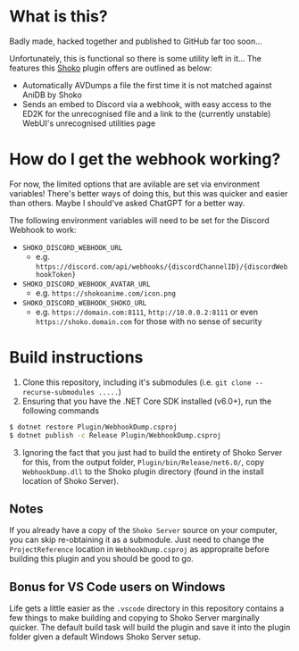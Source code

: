 # What is this?
Badly made, hacked together and published to GitHub far too soon...

Unfortunately, this is functional so there is some utility left in it... The features this [Shoko](https://shokoanime.com/) plugin offers are outlined as below:
- Automatically AVDumps a file the first time it is not matched against AniDB by Shoko
- Sends an embed to Discord via a webhook, with easy access to the ED2K for the unrecognised file and a link to the (currently unstable) WebUI's unrecognised utilities page

# How do I get the webhook working?
For now, the limited options that are avilable are set via environment variables! There's better ways of doing this, but this was quicker and easier than others. Maybe I should've asked ChatGPT for a better way.

The following environment variables will need to be set for the Discord Webhook to work:
- `SHOKO_DISCORD_WEBHOOK_URL`
	-	e.g. `https://discord.com/api/webhooks/{discordChannelID}/{discordWebhookToken}`
- `SHOKO_DISCORD_WEBHOOK_AVATAR_URL`
	-	e.g. `https://shokoanime.com/icon.png`
- `SHOKO_DISCORD_WEBHOOK_SHOKO_URL`
	-	e.g. `https://domain.com:8111`, `http://10.0.0.2:8111` or even `https://shoko.domain.com` for those with no sense of security

# Build instructions
1.	Clone this repository, including it's submodules (i.e. `git clone --recurse-submodules .....`)
2.	Ensuring that you have the .NET Core SDK installed (v6.0+), run the following commands
```sh
$ dotnet restore Plugin/WebhookDump.csproj
$ dotnet publish -c Release Plugin/WebhookDump.csproj
```
3.	Ignoring the fact that you just had to build the entirety of Shoko Server for this, from the output folder, `Plugin/bin/Release/net6.0/`, copy `WebhookDump.dll` to the Shoko plugin directory (found in the install location of Shoko Server).

## Notes
If you already have a copy of the `Shoko Server` source on your computer, you can skip re-obtaining it as a submodule. Just need to change the `ProjectReference` location in `WebhookDump.csproj` as appropraite before building this plugin and you should be good to go.

## Bonus for VS Code users on Windows
Life gets a little easier as the `.vscode` directory in this repository contains a few things to make building and copying to Shoko Server marginally quicker. The default build task will build the plugin and save it into the plugin folder given a default Windows Shoko Server setup.